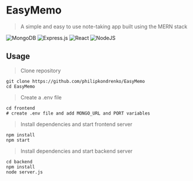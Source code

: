 # EasyMemo
>A simple and easy to use note-taking app built using the MERN stack

![MongoDB](https://img.shields.io/badge/MongoDB-%234ea94b.svg?style=for-the-badge&logo=mongodb&logoColor=white)
![Express.js](https://img.shields.io/badge/express.js-%23404d59.svg?style=for-the-badge&logo=express&logoColor=%2361DAFB)
![React](https://img.shields.io/badge/react-%2320232a.svg?style=for-the-badge&logo=react&logoColor=%2361DAFB)
![NodeJS](https://img.shields.io/badge/node.js-6DA55F?style=for-the-badge&logo=node.js&logoColor=white)

## Usage
>Clone repository
```
git clone https://github.com/philipkondrenko/EasyMemo
cd EasyMemo
```
>Create a .env file
```
cd frontend
# create .env file and add MONGO_URL and PORT variables
```
>Install dependencies and start frontend server
```
npm install
npm start
```
>Install dependencies and start backend server
```
cd backend
npm install
node server.js
```
